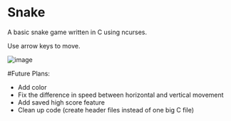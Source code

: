 # Snake

A basic snake game written in C using ncurses.

Use arrow keys to move.

![image](https://github.com/user-attachments/assets/44be954d-60d0-4cf1-9095-9ee99b4b8f37)

#Future Plans:
  * Add color
  * Fix the difference in speed between horizontal and vertical movement
  * Add saved high score feature
  * Clean up code (create header files instead of one big C file)
